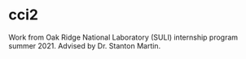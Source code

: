 # cci2
Work from Oak Ridge National Laboratory (SULI) internship program summer 2021. Advised by Dr. Stanton Martin.
